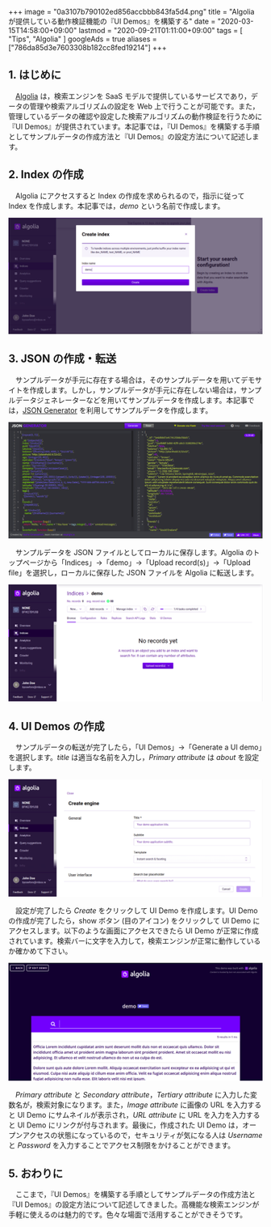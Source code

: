 +++
image = "0a3107b790102ed856accbbb843fa5d4.png"
title = "Algolia が提供している動作検証機能の『UI Demos』を構築する"
date = "2020-03-15T14:58:00+09:00"
lastmod = "2020-09-21T01:11:00+09:00"
tags = [ "Tips", "Algolia" ]
googleAds = true
aliases = ["786da85d3e7603308b182cc8fed19214"]
+++

## 1. はじめに

　[Algolia](https://www.algolia.com/) は，検索エンジンを SaaS モデルで提供しているサービスであり，データの管理や検索アルゴリズムの設定を Web 上で行うことが可能です。また，管理しているデータの確認や設定した検索アルゴリズムの動作検証を行うために『UI Demos』が提供されています。本記事では，『UI Demos』を構築する手順としてサンプルデータの作成方法と『UI Demos』の設定方法について記述します。

## 2. Index の作成

　Algolia にアクセスすると Index の作成を求められるので，指示に従って Index を作成します。本記事では，*demo* という名前で作成します。

![](d24bbe82199d72dc8a128803acd6b7aa.png)

## 3. JSON の作成・転送

　サンプルデータが手元に存在する場合は，そのサンプルデータを用いてデモサイトを作成します。しかし，サンプルデータが手元に存在しない場合は，サンプルデータジェネレーターなどを用いてサンプルデータを作成します。本記事では，[JSON Generator](https://www.json-generator.com/) を利用してサンプルデータを作成します。

![](72c098540dc7a8e00e2c00268b7244df.png)

　サンプルデータを JSON ファイルとしてローカルに保存します。Algolia のトップページから「Indices」→「demo」→「Upload record(s)」→「Upload file」を選択し，ローカルに保存した JSON ファイルを Algolia に転送します。

![](a2188d2a486fd09712c343d2ecddeeeb.png)

## 4. UI Demos の作成

　サンプルデータの転送が完了したら，「UI Demos」→「Generate a UI demo」を選択します。*title* は適当な名前を入力し，*Primary attribute* は *about* を設定します。

![](8d30dc9321adac927418b513c0225365.png)

　設定が完了したら *Create* をクリックして UI Demo を作成します。UI Demo の作成が完了したら，show ボタン (目のアイコン) をクリックして UI Demo にアクセスします。以下のような画面にアクセスできたら UI Demo が正常に作成されています。検索バーに文字を入力して，検索エンジンが正常に動作しているか確かめて下さい。

![](1635374093a6db168dc9bd15148de668.png)

　*Primary attribute* と *Secondary attribute*，*Tertiary attribute* に入力した変数名が，検索対象になります。また，*Image attribute* に画像の URL を入力すると UI Demo にサムネイルが表示され，*URL attribute* に URL を入力を入力すると UI Demo にリンクが付与されます。最後に，作成された UI Demo は，オープンアクセスの状態になっているので，セキュリティが気になる人は *Username* と *Password* を入力することでアクセス制限をかけることができます。

## 5. おわりに

　ここまで，『UI Demos』を構築する手順としてサンプルデータの作成方法と『UI Demos』の設定方法について記述してきました。高機能な検索エンジンが手軽に使えるのは魅力的です。色々な場面で活用することができそうです。